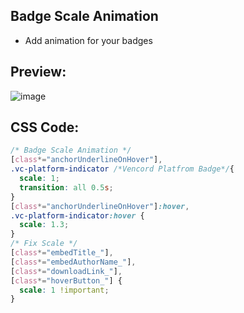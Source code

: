 ## Badge Scale Animation
- Add animation for your badges


## Preview:
![image](https://raw.githubusercontent.com/sang765/Discord-CSS-Snippets/main/assets/Discord_r3ovjmXoWy.gif)



## CSS Code:
```css
/* Badge Scale Animation */
[class*="anchorUnderlineOnHover"],
.vc-platform-indicator /*Vencord Platfrom Badge*/{
  scale: 1;
  transition: all 0.5s;
}
[class*="anchorUnderlineOnHover"]:hover,
.vc-platform-indicator:hover {
  scale: 1.3;
}
/* Fix Scale */
[class*="embedTitle_"],
[class*="embedAuthorName_"],
[class*="downloadLink_"],
[class*="hoverButton_"] {
  scale: 1 !important;
}
```
